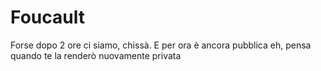 # Foucault
Forse dopo 2 ore ci siamo, chissà.
E per ora è ancora pubblica eh, pensa quando te la renderò nuovamente privata